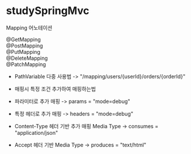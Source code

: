 # studySpringMvc

Mapping 어노테이션

@GetMapping <br/>
@PostMapping <br/>
@PutMapping <br/>
@DeleteMapping <br/>
@PatchMapping <br/>


- PathVariable 다중 사용법
  -> "/mapping/users/{userId}/orders/{orderId}"


- 매핑시 특정 조건 추가하여 매핑하는법 
- 파라미터로 추가 매핑 
  ->  params = "mode=debug"
- 특정 헤더로 추가 매핑 
  -> headers = "mode=debug"
- Content-Type 헤더 기반 추가 매핑 Media Type 
  ->  consumes = "application/json"
- Accept 헤더 기반 Media Type 
  -> produces = "text/html"
